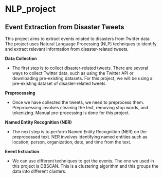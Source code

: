 # NLP_project

## Event Extraction from Disaster Tweets
This project aims to extract events related to disasters from Twitter data. The project uses Natural Language Processing (NLP) techniques to identify and extract relevant information from disaster-related tweets.

**Data Collection**
- The first step is to collect disaster-related tweets. There are several ways to collect Twitter data, such as using the Twitter API or downloading pre-existing datasets. For this project, we will be using a pre-existing dataset of disaster-related tweets.

**Preprocessing**
- Once we have collected the tweets, we need to preprocess them. Preprocessing involves cleaning the text, removing stop words, and tokenizing. Manual pre-processing is done for this project.

**Named Entity Recognition (NER)**
- The next step is to perform Named Entity Recognition (NER) on the preprocessed text. NER involves identifying named entities such as location, person, organization, date, and time from the text.

**Event Extraction**
- We can use different techniques to get the events. The one we used in this project is DBSCAN. This is a clustering algorithm and this groups the data into different clusters.

